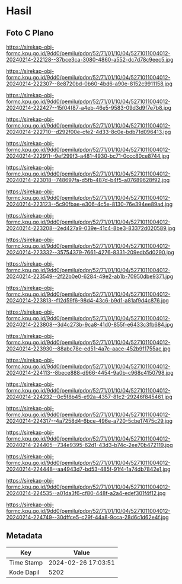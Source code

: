 # Hasil

## Foto C Plano

https://sirekap-obj-formc.kpu.go.id/9dd0/pemilu/pdpr/52/71/01/10/04/5271011004012-20240214-222128--37bce3ca-3080-4860-a552-dc7d78c9eec5.jpg

https://sirekap-obj-formc.kpu.go.id/9dd0/pemilu/pdpr/52/71/01/10/04/5271011004012-20240214-222307--8e8720bd-0b60-4bd6-a90e-8152c9911158.jpg

https://sirekap-obj-formc.kpu.go.id/9dd0/pemilu/pdpr/52/71/01/10/04/5271011004012-20240214-222427--15f04f87-a4eb-46e5-9583-09d3d9f7e7b8.jpg

https://sirekap-obj-formc.kpu.go.id/9dd0/pemilu/pdpr/52/71/01/10/04/5271011004012-20240214-222710--d292f00e-cfe2-4d33-8c0e-bdb71d096413.jpg

https://sirekap-obj-formc.kpu.go.id/9dd0/pemilu/pdpr/52/71/01/10/04/5271011004012-20240214-222911--9ef299f3-a481-4930-bc71-0ccc80ce8744.jpg

https://sirekap-obj-formc.kpu.go.id/9dd0/pemilu/pdpr/52/71/01/10/04/5271011004012-20240214-223018--748697fa-d5fb-487d-b4f5-a07689628f92.jpg

https://sirekap-obj-formc.kpu.go.id/9dd0/pemilu/pdpr/52/71/01/10/04/5271011004012-20240214-223123--5c90fbae-e306-4c5e-8130-76e394ee89ad.jpg

https://sirekap-obj-formc.kpu.go.id/9dd0/pemilu/pdpr/52/71/01/10/04/5271011004012-20240214-223208--2ed427a9-039e-41c4-8be3-83372d020589.jpg

https://sirekap-obj-formc.kpu.go.id/9dd0/pemilu/pdpr/52/71/01/10/04/5271011004012-20240214-223332--35754379-7661-4276-8331-209edb5d0290.jpg

https://sirekap-obj-formc.kpu.go.id/9dd0/pemilu/pdpr/52/71/01/10/04/5271011004012-20240214-223549--2f22b0e0-6284-49e2-ab1b-70950dbe9371.jpg

https://sirekap-obj-formc.kpu.go.id/9dd0/pemilu/pdpr/52/71/01/10/04/5271011004012-20240214-223813--f12d59f6-98d4-43c6-b9d1-a81af9d4c876.jpg

https://sirekap-obj-formc.kpu.go.id/9dd0/pemilu/pdpr/52/71/01/10/04/5271011004012-20240214-223808--3d4c273b-9ca8-41d0-855f-e6433c3fb684.jpg

https://sirekap-obj-formc.kpu.go.id/9dd0/pemilu/pdpr/52/71/01/10/04/5271011004012-20240214-223930--88abc78e-ed51-4a7c-aace-452b9f1755ac.jpg

https://sirekap-obj-formc.kpu.go.id/9dd0/pemilu/pdpr/52/71/01/10/04/5271011004012-20240214-224113--8bece888-d966-4454-9a0b-c968c4150798.jpg

https://sirekap-obj-formc.kpu.go.id/9dd0/pemilu/pdpr/52/71/01/10/04/5271011004012-20240214-224232--0c5f8b45-e92a-4357-81c2-29246f845461.jpg

https://sirekap-obj-formc.kpu.go.id/9dd0/pemilu/pdpr/52/71/01/10/04/5271011004012-20240214-224317--4a7258d4-6bce-496e-a720-5cbe17475c29.jpg

https://sirekap-obj-formc.kpu.go.id/9dd0/pemilu/pdpr/52/71/01/10/04/5271011004012-20240214-224405--734e9395-62d1-43d3-b74c-2ee70b472119.jpg

https://sirekap-obj-formc.kpu.go.id/9dd0/pemilu/pdpr/52/71/01/10/04/5271011004012-20240214-224448--aa4943d7-bd53-485f-91f4-1a74db7842e1.jpg

https://sirekap-obj-formc.kpu.go.id/9dd0/pemilu/pdpr/52/71/01/10/04/5271011004012-20240214-224535--a01da3f6-cf80-448f-a2a4-edef301f4f12.jpg

https://sirekap-obj-formc.kpu.go.id/9dd0/pemilu/pdpr/52/71/01/10/04/5271011004012-20240214-224749--30dffce5-c29f-44a8-9cca-28d6c1d62e4f.jpg


## Metadata

| Key        | Value               |
| ---------- | ------------------- |
| Time Stamp | 2024-02-26 17:03:51 |
| Kode Dapil | 5202                |



